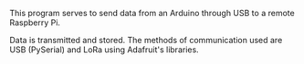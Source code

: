 This program serves to send data from an Arduino through USB to a remote Raspberry Pi.

Data is transmitted and stored. The methods of communication used are
USB (PySerial) and LoRa using Adafruit's libraries.
